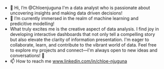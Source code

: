 - 👋 Hi, I’m @Chloenjuguna I'm a data analyst who is passionate about uncovering insights and making data driven decisions!
- 🌱 I’m currently immersed in the realm of machine learning and predicitive modelling!
- What truly excites me is the creative aspect of data analysis. I find joy in developing interactive dashboards that not only tell a compelling story but also elevate the clarity of information presentation. I'm eager to collaborate, learn, and contribute to the vibrant world of data. Feel free to explore my projects and connect—I'm always open to new ideas and conversations! 🚀
- 📫 How to reach me www.linkedin.com/in/chloe-njuguna


<!---
Chloenjuguna/Chloenjuguna is a ✨ special ✨ repository because its `README.md` (this file) appears on your GitHub profile.
You can click the Preview link to take a look at your changes.
--->
